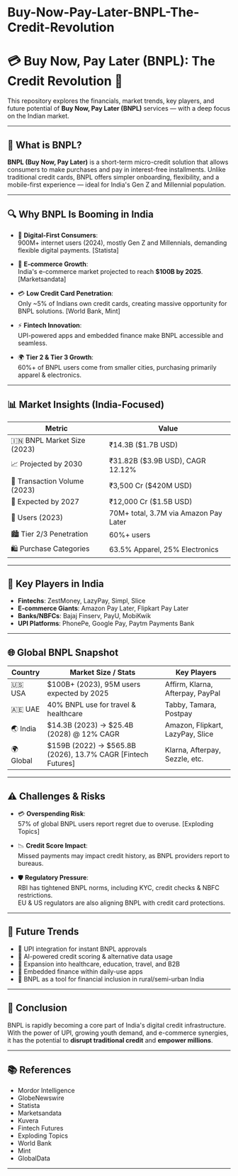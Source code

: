 # Buy-Now-Pay-Later-BNPL-The-Credit-Revolution


# 💳 Buy Now, Pay Later (BNPL): The Credit Revolution 🚀

This repository explores the financials, market trends, key players, and future potential of **Buy Now, Pay Later (BNPL)** services — with a deep focus on the Indian market.

---

## 📘 What is BNPL?

**BNPL (Buy Now, Pay Later)** is a short-term micro-credit solution that allows consumers to make purchases and pay in interest-free installments. Unlike traditional credit cards, BNPL offers simpler onboarding, flexibility, and a mobile-first experience — ideal for India's Gen Z and Millennial population.

---

## 🔍 Why BNPL Is Booming in India

- 📱 **Digital-First Consumers**:  
  900M+ internet users (2024), mostly Gen Z and Millennials, demanding flexible digital payments. [Statista]

- 🛒 **E-commerce Growth**:  
  India's e-commerce market projected to reach **$100B by 2025**. [Marketsandata]

- 💳 **Low Credit Card Penetration**:  
  Only ~5% of Indians own credit cards, creating massive opportunity for BNPL solutions. [World Bank, Mint]

- ⚡ **Fintech Innovation**:  
  UPI-powered apps and embedded finance make BNPL accessible and seamless.

- 🌍 **Tier 2 & Tier 3 Growth**:  
  60%+ of BNPL users come from smaller cities, purchasing primarily apparel & electronics.

---

## 📊 Market Insights (India-Focused)

| Metric                         | Value                                  |
|-------------------------------|----------------------------------------|
| 🇮🇳 BNPL Market Size (2023)    | ₹14.3B ($1.7B USD)                      |
| 📈 Projected by 2030           | ₹31.82B ($3.9B USD), CAGR 12.12%       |
| 💸 Transaction Volume (2023)   | ₹3,500 Cr ($420M USD)                  |
| 💸 Expected by 2027            | ₹12,000 Cr ($1.5B USD)                 |
| 👥 Users (2023)                | 70M+ total, 3.7M via Amazon Pay Later  |
| 🏙️ Tier 2/3 Penetration       | 60%+ users                             |
| 🛍️ Purchase Categories         | 63.5% Apparel, 25% Electronics          |

---

## 🏦 Key Players in India

- **Fintechs**: ZestMoney, LazyPay, Simpl, Slice  
- **E-commerce Giants**: Amazon Pay Later, Flipkart Pay Later  
- **Banks/NBFCs**: Bajaj Finserv, PayU, MobiKwik  
- **UPI Platforms**: PhonePe, Google Pay, Paytm Payments Bank

---

## 🌐 Global BNPL Snapshot

| Country   | Market Size / Stats                                      | Key Players                        |
|-----------|-----------------------------------------------------------|------------------------------------|
| 🇺🇸 USA    | $100B+ (2023), 95M users expected by 2025                 | Affirm, Klarna, Afterpay, PayPal   |
| 🇦🇪 UAE    | 40% BNPL use for travel & healthcare                     | Tabby, Tamara, Postpay             |
| 🌏 India  | $14.3B (2023) → $25.4B (2028) @ 12% CAGR                   | Amazon, Flipkart, LazyPay, Slice   |
| 🌍 Global | $159B (2022) → $565.8B (2026), 13.7% CAGR [Fintech Futures]| Klarna, Afterpay, Sezzle, etc.     |

---

## ⚠️ Challenges & Risks

- 💳 **Overspending Risk**:  
  57% of global BNPL users report regret due to overuse. [Exploding Topics]

- 📉 **Credit Score Impact**:  
  Missed payments may impact credit history, as BNPL providers report to bureaus.

- 🛡️ **Regulatory Pressure**:  
  RBI has tightened BNPL norms, including KYC, credit checks & NBFC restrictions.  
  EU & US regulators are also aligning BNPL with credit card protections.

---

## 🔮 Future Trends

- 🔗 UPI integration for instant BNPL approvals  
- 🧠 AI-powered credit scoring & alternative data usage  
- 🏥 Expansion into healthcare, education, travel, and B2B  
- 📲 Embedded finance within daily-use apps  
- 🌱 BNPL as a tool for financial inclusion in rural/semi-urban India

---

## 📌 Conclusion

BNPL is rapidly becoming a core part of India's digital credit infrastructure. With the power of UPI, growing youth demand, and e-commerce synergies, it has the potential to **disrupt traditional credit** and **empower millions**.

---

## 📚 References

- Mordor Intelligence  
- GlobeNewswire  
- Statista  
- Marketsandata  
- Kuvera  
- Fintech Futures  
- Exploding Topics  
- World Bank  
- Mint  
- GlobalData

---


